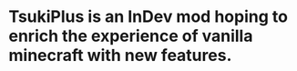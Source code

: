 # TsukiPlus is an InDev mod hoping to enrich the experience of vanilla minecraft with new features.
